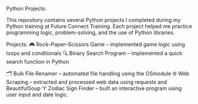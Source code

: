 Python Projects:

This repository contains several Python projects I completed during my Python training at Future Connect Training.
Each project helped me practice programming logic, problem-solving, and the use of Python libraries.

Projects:
🎮 Rock–Paper–Scissors Game – implemented game logic using loops and conditionals
🔍 Binary Search Program – implemented a quick search function in Python

🗂️ Bulk File Renamer – automated file handling using the OSmodule
🌐 Web Scraping – extracted and processed web data using requests and BeautifulSoup
♈ Zodiac Sign Finder – built an interactive program using user input and date logic.